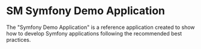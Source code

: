 SM Symfony Demo Application
========================

The "Symfony Demo Application" is a reference application created to show how
to develop Symfony applications following the recommended best practices.

